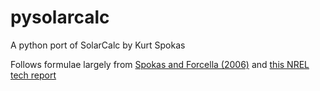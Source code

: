 # pysolarcalc

A python port of SolarCalc by Kurt Spokas

Follows formulae largely from [Spokas and Forcella (2006)](https://pubag.nal.usda.gov/catalog/1910) and [this NREL tech report](https://rredc.nrel.gov/solar/pubs/spectral/model/section3.html)

